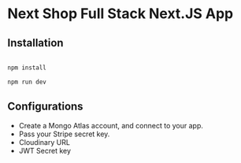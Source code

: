 # Next Shop Full Stack Next.JS App

## Installation

```bash

npm install

npm run dev

```

## Configurations

- Create a Mongo Atlas account, and connect to your app.
- Pass your Stripe secret key.
- Cloudinary URL
- JWT Secret key

